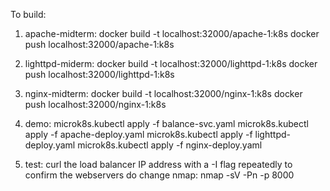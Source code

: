 To build:

1) apache-midterm:
	docker build -t localhost:32000/apache-1:k8s
	docker push localhost:32000/apache-1:k8s

2) lighttpd-miderm:
	docker build -t localhost:32000/lighttpd-1:k8s
	docker push localhost:32000/lighttpd-1:k8s

3) nginx-midterm:
	docker build -t localhost:32000/nginx-1:k8s
	docker push localhost:32000/nginx-1:k8s

4) demo:
	microk8s.kubectl apply -f balance-svc.yaml
	microk8s.kubectl apply -f apache-deploy.yaml
	microk8s.kubectl apply -f lighttpd-deploy.yaml
	microk8s.kubectl apply -f nginx-deploy.yaml

5) test:
	curl the load balancer IP address with a -I flag repeatedly to confirm the webservers do change
	nmap: nmap -sV -Pn -p 8000 <cluster-ip> 

